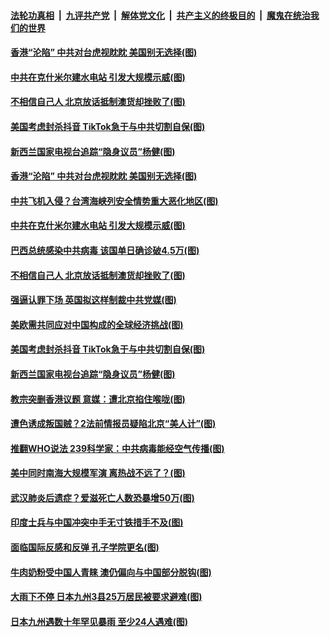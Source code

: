 

####  [法轮功真相](../../../../basic/blob/master/README.md?t=07090602) &nbsp;|&nbsp; [九评共产党](../../../../9ping.md/blob/master/README.md?t=07090602) &nbsp;|&nbsp; [解体党文化](../../../../jtdwh.md/blob/master/README.md?t=07090602)  &nbsp;|&nbsp; [共产主义的终极目的](../../../../gczydzjmd.md/blob/master/README.md?t=07090602) &nbsp;|&nbsp; [魔鬼在统治我们的世界](../../../../mgztzwmdsj.md/blob/master/README.md?t=07090602) 

#### [香港“沦陷” 中共对台虎视眈眈 美国别无选择(图)](../pages/p9/939008.md?t=07090602) 


#### [中共在克什米尔建水电站 引发大规模示威(图)](../pages/p9/938978.md?t=07090602) 

#### [不相信自己人 北京放话抵制澳货却挫败了(图)](../pages/p9/938953.md?t=07090602) 

#### [美国考虑封杀抖音 TikTok急于与中共切割自保(图)](../pages/p9/938967.md?t=07090602) 

#### [新西兰国家电视台追踪“隐身议员”杨健(图)](../pages/p9/938943.md?t=07090602) 

#### [香港“沦陷” 中共对台虎视眈眈 美国别无选择(图)](../pages/p9/939008.md?t=07090602) 

#### [中共飞机入侵？台湾海峡列安全情势重大恶化地区(图)](../pages/p9/939057.md?t=07090602) 


#### [中共在克什米尔建水电站 引发大规模示威(图)](../pages/p9/938978.md?t=07090602) 

#### [巴西总统感染中共病毒 该国单日确诊破4.5万(图)](../pages/p9/939022.md?t=07090602) 

#### [不相信自己人 北京放话抵制澳货却挫败了(图)](../pages/p9/938953.md?t=07090602) 

#### [强逼认罪下场 英国拟这样制裁中共党媒(图)](../pages/p9/938940.md?t=07090602) 

#### [美欧需共同应对中国构成的全球经济挑战(图)](../pages/p9/939005.md?t=07090602) 

#### [美国考虑封杀抖音 TikTok急于与中共切割自保(图)](../pages/p9/938967.md?t=07090602) 

#### [新西兰国家电视台追踪“隐身议员”杨健(图)](../pages/p9/938943.md?t=07090602) 

#### [教宗突删香港议题 意媒：遭北京掐住喉咙(图)](../pages/p9/938923.md?t=07090602) 

#### [遭色诱成叛国贼？2法前情报员疑陷北京“美人计”(图)](../pages/p9/938843.md?t=07090602) 

#### [推翻WHO说法 239科学家：中共病毒能经空气传播(图)](../pages/p9/938847.md?t=07090602) 

#### [美中同时南海大规模军演 离热战不远了？(图)](../pages/p9/938890.md?t=07090602) 

#### [武汉肺炎后遗症？爱滋死亡人数恐暴增50万(图)](../pages/p9/938888.md?t=07090602) 

#### [印度士兵与中国冲突中手无寸铁措手不及(图)](../pages/p9/938886.md?t=07090602) 

#### [面临国际反感和反弹 孔子学院更名(图)](../pages/p9/938884.md?t=07090602) 

#### [牛肉奶粉受中国人青睐 澳仍偏向与中国部分脱钩(图)](../pages/p9/938857.md?t=07090602) 

#### [大雨下不停 日本九州3县25万居民被要求避难(图)](../pages/p9/938827.md?t=07090602) 

#### [日本九州遇数十年罕见暴雨 至少24人遇难(图)](../pages/p9/938817.md?t=07090602) 

